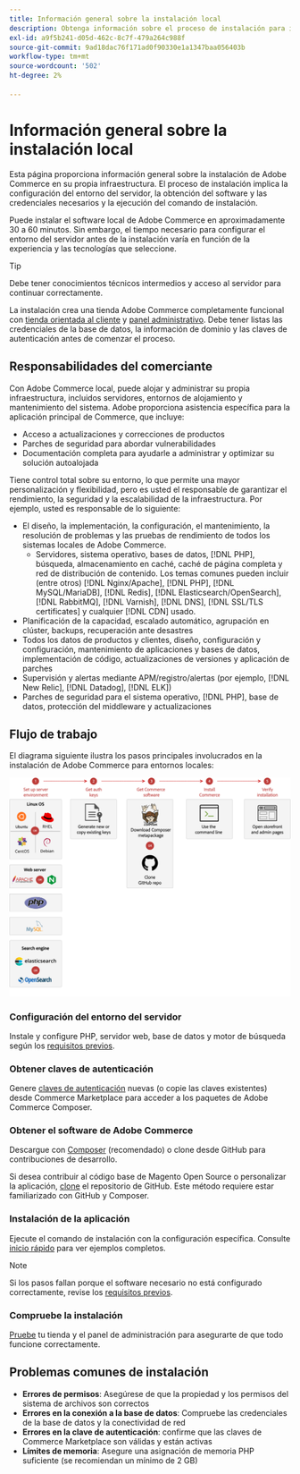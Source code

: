 ```yaml
---
title: Información general sobre la instalación local
description: Obtenga información sobre el proceso de instalación para implementaciones locales de Adobe Commerce y Magento Open Source.
exl-id: a9f5b241-d05d-462c-8c7f-479a264c988f
source-git-commit: 9ad18dac76f171ad0f90330e1a1347baa056403b
workflow-type: tm+mt
source-wordcount: '502'
ht-degree: 2%

---
```



# Información general sobre la instalación local

Esta página proporciona información general sobre la instalación de Adobe Commerce en su propia infraestructura. El proceso de instalación implica la configuración del entorno del servidor, la obtención del software y las credenciales necesarios y la ejecución del comando de instalación.

Puede instalar el software local de Adobe Commerce en aproximadamente 30 a 60 minutos. Sin embargo, el tiempo necesario para configurar el entorno del servidor antes de la instalación varía en función de la experiencia y las tecnologías que seleccione.

>[!TIP]
>
>Debe tener conocimientos técnicos intermedios y acceso al servidor para continuar correctamente.

La instalación crea una tienda Adobe Commerce completamente funcional con [tienda orientada al cliente](https://experienceleague.adobe.com/en/docs/commerce-admin/start/storefront/storefront) y [panel administrativo](https://experienceleague.adobe.com/en/docs/commerce-admin/start/admin/admin). Debe tener listas las credenciales de la base de datos, la información de dominio y las claves de autenticación antes de comenzar el proceso.

## Responsabilidades del comerciante

Con Adobe Commerce local, puede alojar y administrar su propia infraestructura, incluidos servidores, entornos de alojamiento y mantenimiento del sistema. Adobe proporciona asistencia específica para la aplicación principal de Commerce, que incluye:

- Acceso a actualizaciones y correcciones de productos
- Parches de seguridad para abordar vulnerabilidades
- Documentación completa para ayudarle a administrar y optimizar su solución autoalojada

Tiene control total sobre su entorno, lo que permite una mayor personalización y flexibilidad, pero es usted el responsable de garantizar el rendimiento, la seguridad y la escalabilidad de la infraestructura. Por ejemplo, usted es responsable de lo siguiente:

- El diseño, la implementación, la configuración, el mantenimiento, la resolución de problemas y las pruebas de rendimiento de todos los sistemas locales de Adobe Commerce.
   - Servidores, sistema operativo, bases de datos, [!DNL PHP], búsqueda, almacenamiento en caché, caché de página completa y red de distribución de contenido. Los temas comunes pueden incluir (entre otros) [!DNL Nginx/Apache], [!DNL PHP], [!DNL MySQL/MariaDB], [!DNL Redis], [!DNL Elasticsearch/OpenSearch], [!DNL RabbitMQ], [!DNL Varnish], [!DNL DNS], [!DNL SSL/TLS certificates] y cualquier [!DNL CDN] usado.
- Planificación de la capacidad, escalado automático, agrupación en clúster, backups, recuperación ante desastres
- Todos los datos de productos y clientes, diseño, configuración y configuración, mantenimiento de aplicaciones y bases de datos, implementación de código, actualizaciones de versiones y aplicación de parches
- Supervisión y alertas mediante APM/registro/alertas (por ejemplo, [!DNL New Relic], [!DNL Datadog], [!DNL ELK])
- Parches de seguridad para el sistema operativo, [!DNL PHP], base de datos, protección del middleware y actualizaciones

## Flujo de trabajo

El diagrama siguiente ilustra los pasos principales involucrados en la instalación de Adobe Commerce para entornos locales:

![Funcionamiento de la instalación](../assets/installation/on-premises-install.drawio.svg)

### Configuración del entorno del servidor

Instale y configure PHP, servidor web, base de datos y motor de búsqueda según los [requisitos previos](prerequisites/overview.md).

### Obtener claves de autenticación

Genere [claves de autenticación](prerequisites/authentication-keys.md) nuevas (o copie las claves existentes) desde Commerce Marketplace para acceder a los paquetes de Adobe Commerce Composer.

### Obtener el software de Adobe Commerce

Descargue con [Composer](prerequisites/commerce.md) (recomendado) o clone desde GitHub para contribuciones de desarrollo.

Si desea contribuir al código base de Magento Open Source o personalizar la aplicación, [clone](https://developer.adobe.com/commerce/contributor/guides/install/clone-repository/) el repositorio de GitHub. Este método requiere estar familiarizado con GitHub y Composer.

### Instalación de la aplicación

Ejecute el comando de instalación con la configuración específica. Consulte [inicio rápido](composer.md) para ver ejemplos completos.

>[!NOTE]
>
>Si los pasos fallan porque el software necesario no está configurado correctamente, revise los [requisitos previos](prerequisites/overview.md).

### Compruebe la instalación

[Pruebe](next-steps/verify.md) tu tienda y el panel de administración para asegurarte de que todo funcione correctamente.

## Problemas comunes de instalación

- **Errores de permisos**: Asegúrese de que la propiedad y los permisos del sistema de archivos son correctos
- **Errores en la conexión a la base de datos**: Compruebe las credenciales de la base de datos y la conectividad de red
- **Errores en la clave de autenticación**: confirme que las claves de Commerce Marketplace son válidas y están activas
- **Límites de memoria**: Asegure una asignación de memoria PHP suficiente (se recomiendan un mínimo de 2 GB)

